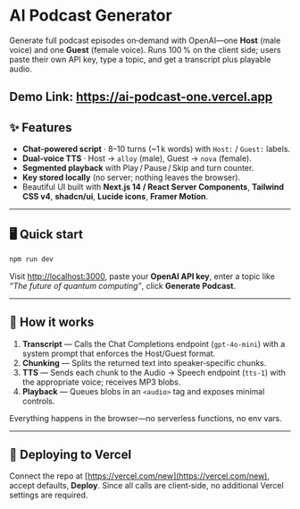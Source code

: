# AI Podcast Generator

Generate full podcast episodes on‑demand with OpenAI—one **Host** (male voice) and one **Guest** (female voice).  Runs 100 % on the client side; users paste their own API key, type a topic, and get a transcript plus playable audio.

Demo Link: https://ai-podcast-one.vercel.app
---

## ✨ Features

* **Chat‑powered script** · 8–10 turns (\~1 k words) with `Host:` / `Guest:` labels.
* **Dual‑voice TTS** · Host → `alloy` (male), Guest → `nova` (female).
* **Segmented playback** with Play / Pause / Skip and turn counter.
* **Key stored locally** (no server; nothing leaves the browser).
* Beautiful UI built with **Next.js 14 / React Server Components**, **Tailwind CSS v4**, **shadcn/ui**, **Lucide icons**, **Framer Motion**.

---

## 🖥️ Quick start

```bash
npm run dev
```

Visit [http://localhost:3000](http://localhost:3000), paste your **OpenAI API key**, enter a topic like *“The future of quantum computing”*, click **Generate Podcast**.

---

## 🔧 How it works

1. **Transcript** — Calls the Chat Completions endpoint (`gpt-4o-mini`) with a system prompt that enforces the Host/Guest format.
2. **Chunking** — Splits the returned text into speaker‑specific chunks.
3. **TTS** — Sends each chunk to the Audio → Speech endpoint (`tts-1`) with the appropriate voice; receives MP3 blobs.
4. **Playback** — Queues blobs in an `<audio>` tag and exposes minimal controls.

Everything happens in the browser—no serverless functions, no env vars.

---

## 🚀 Deploying to Vercel

Connect the repo at [https://vercel.com/new](https://vercel.com/new), accept defaults, **Deploy**.  Since all calls are client‑side, no additional Vercel settings are required.